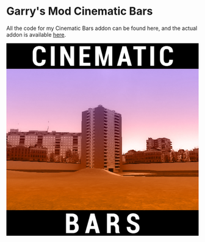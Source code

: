 # Garry's Mod Cinematic Bars
All the code for my Cinematic Bars addon can be found here, and the actual addon is available [here](https://steamcommunity.com/sharedfiles/filedetails/?id=668681197).

![Icon](thumb.jpg?raw=true)
